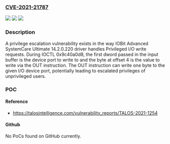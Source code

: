 ### [CVE-2021-21787](https://cve.mitre.org/cgi-bin/cvename.cgi?name=CVE-2021-21787)
![](https://img.shields.io/static/v1?label=Product&message=Iobit&color=blue)
![](https://img.shields.io/static/v1?label=Version&message=IOBit%20Advanced%20SystemCare%20Ultimate%2014.2.0.220%20&color=brightgreen)
![](https://img.shields.io/static/v1?label=Vulnerability&message=CWE-782%3A%20Exposed%20IOCTL%20with%20Insufficient%20Access%20Control&color=brightgreen)

### Description

A privilege escalation vulnerability exists in the way IOBit Advanced SystemCare Ultimate 14.2.0.220 driver handles Privileged I/O write requests. During IOCTL 0x9c40a0d8, the first dword passed in the input buffer is the device port to write to and the byte at offset 4 is the value to write via the OUT instruction. The OUT instruction can write one byte to the given I/O device port, potentially leading to escalated privileges of unprivileged users.

### POC

#### Reference
- https://talosintelligence.com/vulnerability_reports/TALOS-2021-1254

#### Github
No PoCs found on GitHub currently.

